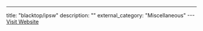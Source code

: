 ---
title: "blacktop/ipsw"
description: ""
external_category: "Miscellaneous"
---[Visit Website](https://github.com/blacktop/ipsw)

